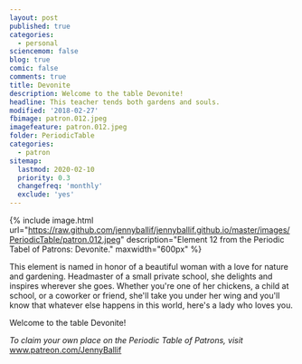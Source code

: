 ```yaml
---
layout: post
published: true
categories:
  - personal
sciencemom: false
blog: true
comic: false
comments: true
title: Devonite
description: Welcome to the table Devonite!
headline: This teacher tends both gardens and souls.
modified: '2018-02-27'
fbimage: patron.012.jpeg
imagefeature: patron.012.jpeg
folder: PeriodicTable
categories:
  - patron
sitemap:
  lastmod: 2020-02-10
  priority: 0.3
  changefreq: 'monthly'
  exclude: 'yes'
---
```


{% include image.html url="https://raw.github.com/jennyballif/jennyballif.github.io/master/images/PeriodicTable/patron.012.jpeg" description="Element 12 from the Periodic Tabel of Patrons: Devonite." maxwidth="600px" %}

This element is named in honor of a beautiful woman with a love for nature and gardening. Headmaster of a small private school, she delights and inspires wherever she goes. Whether you're one of her chickens, a child at school, or a coworker or friend, she'll take you under her wing and you'll know that whatever else happens in this world, here's a lady who loves you.

Welcome to the table Devonite!


_To claim your own place on the Periodic Table of Patrons, visit_ www.patreon.com/JennyBallif
